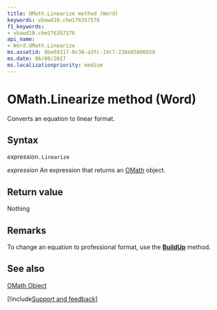 ```yaml
---
title: OMath.Linearize method (Word)
keywords: vbawd10.chm176357576
f1_keywords:
- vbawd10.chm176357576
api_name:
- Word.OMath.Linearize
ms.assetid: 8be69317-0c38-a3fc-19c7-238e85806b50
ms.date: 06/08/2017
ms.localizationpriority: medium
---
```



# OMath.Linearize method (Word)

Converts an equation to linear format.


## Syntax

_expression_. `Linearize`

 _expression_ An expression that returns an [OMath](./Word.OMath.md) object.


## Return value

Nothing


## Remarks

To change an equation to professional format, use the **[BuildUp](Word.OMath.BuildUp.md)** method.


## See also


[OMath Object](Word.OMath.md)

[!include[Support and feedback](~/includes/feedback-boilerplate.md)]